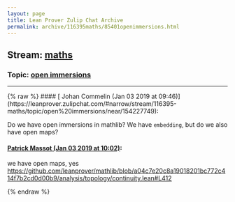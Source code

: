 ```yaml
---
layout: page
title: Lean Prover Zulip Chat Archive 
permalink: archive/116395maths/85401openimmersions.html
---
```


## Stream: [maths](https://leanprover-community.github.io/archive/116395maths/index.html)
### Topic: [open immersions](https://leanprover-community.github.io/archive/116395maths/85401openimmersions.html)

---

<base href="https://leanprover.zulipchat.com">
{% raw %}
#### [ Johan Commelin (Jan 03 2019 at 09:46)](https://leanprover.zulipchat.com/#narrow/stream/116395-maths/topic/open%20immersions/near/154227749):
<p>Do we have open immersions in mathlib? We have <code>embedding</code>, but do we also have open maps?</p>

#### [ Patrick Massot (Jan 03 2019 at 10:02)](https://leanprover.zulipchat.com/#narrow/stream/116395-maths/topic/open%20immersions/near/154228249):
<p>we have open maps, yes <a href="https://github.com/leanprover/mathlib/blob/a04c7e20c8a19018201bc772c414f7b2cd0d00b9/analysis/topology/continuity.lean#L412" target="_blank" title="https://github.com/leanprover/mathlib/blob/a04c7e20c8a19018201bc772c414f7b2cd0d00b9/analysis/topology/continuity.lean#L412">https://github.com/leanprover/mathlib/blob/a04c7e20c8a19018201bc772c414f7b2cd0d00b9/analysis/topology/continuity.lean#L412</a></p>


{% endraw %}
